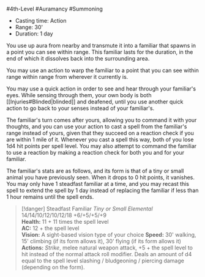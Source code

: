#4th-Level #Auramancy #Summoning
 
- Casting time: Action
- Range: 30'
- Duration: 1 day  

You use up aura from nearby and transmute it into a familiar that spawns in a point you can see within range. This familiar lasts for the duration, in the end of which it dissolves back into the surrounding area.
 
You may use an action to warp the familiar to a point that you can see within range within range from wherever it currently is.
 
You may use a quick action in order to see and hear through your familiar's eyes. While sensing through them, your own body is both [[Injuries#Blinded|blinded]] and deafened, until you use another quick action to go back to your senses instead of your familiar's.
 
The familiar's turn comes after yours, allowing you to command it with your thoughts, and you can use your action to cast a spell from the familiar's range instead of yours, given that they succeed on a reaction check if you are within 1 mile of it. Whenever you cast a spell this way, both of you lose 1d4 hit points per spell level. You may also attempt to command the familiar to use a reaction by making a reaction check for both you and for your familiar.
 
The familiar's stats are as follows, and its form is that of a tiny or small animal you have previously seen. When it drops to 0 hit points, it vanishes. You may only have 1 steadfast familiar at a time, and you may recast this spell to extend the spell by 1 day instead of replacing the familiar if less than 1 hour remains until the spell ends.

>[!danger] Steadfast Familiar
_Tiny or Small Elemental_  
14/14/10/12/10/12/18
+6/+5/+5/+9  
**Health:** 11 + 11 times the spell level  
**AC:** 12 + the spell level  
**Vision:** A sight-based vision type of your choice
**Speed:** 30' walking, 15' climbing (if its form allows it), 30' flying (if its form allows it)  
**Actions:** _Strike_, melee natural weapon attack, +5 + the spell level to hit instead of the normal attack roll modifier. Deals an amount of d4 equal to the spell level slashing / bludgeoning / piercing damage (depending on the form).